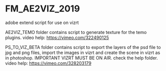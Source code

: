 # FM_AE2VIZ_2019
adobe extend script for use on vizrt

AE2VIZ_TEMO 
            folder contains script to generate texture for the temo plugins.
            video help:  https://vimeo.com/322490125
            
PS_TO_VIZ_BETA 
              folder contains script to export the layers of the psd file to jpg and png files, 
              import the images in vizrt and create the scene in vizrt as in photoshop. 
              IMPORTANT VIZRT MUST BE ON AIR. 
              check the help folder.
              video help:  https://vimeo.com/328203179        

